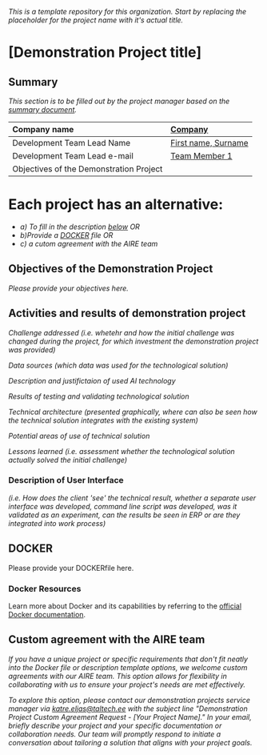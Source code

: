 *This is a template repository for this organization. Start by replacing the placeholder for the project name with it's actual title.*

# [Demonstration Project title]

## Summary
*This section is to be filled out by the project manager based on the [summary document](https://docs.google.com/spreadsheets/d/12xi2yOMm-X5PEecgyRe3WEurcSaN9A5z4DHgBacQT6M).*

| Company name | [Company](https://website.link) |
| :--- | :--- |
| Development Team Lead Name | [First name, Surname](https://profile.link) |
| Development Team Lead e-mail | [Team Member 1](https://profile.link) |
| Objectives of the Demonstration Project |  |

# Each project has an alternative:

- *a) To fill in the description [below](https://github.com/ai-robotics-estonia/_project_template_/edit/main/README.md#implementation-details)*
*OR*
- *b)Provide a [DOCKER](https://github.com/ai-robotics-estonia/_project_template_/edit/main/README.md#docker) file*
*OR*
- *c) a cutom agreement with the AIRE team*

## Objectives of the Demonstration Project
*Please provide your objectives here.*

## Activities and results of demonstration project
*Challenge addressed (i.e. whetehr and how the initial challenge was changed during the project, for which investment the demonstration project was provided)*

*Data sources (which data was used for the technological solution)*

*Description and justifictaion of used AI technology*

*Results of testing and validating technological solution*

*Technical architecture (presented graphically, where can also be seen how the technical solution integrates with the existing system)*

*Potential areas of use of technical solution*

*Lessons learned (i.e. assessment whether the technological solution actually solved the initial challenge)*

### Description of User Interface 
*(i.e. How does the client 'see' the technical result, whether a separate user interface was developed, command line script was developed, was it validated as an experiment, can the results be seen in ERP or are they integrated into work process)*

## DOCKER
Please provide your DOCKERfile here.

### Docker Resources

Learn more about Docker and its capabilities by referring to the [official Docker documentation](https://docs.docker.com/). 

## Custom agreement with the AIRE team

*If you have a unique project or specific requirements that don't fit neatly into the Docker file or description template options, we welcome custom agreements with our AIRE team. This option allows for flexibility in collaborating with us to ensure your project's needs are met effectively.*

*To explore this option, please contact our demonstration projects service manager via katre.eljas@taltech.ee with the subject line "Demonstration Project Custom Agreement Request - [Your Project Name]." In your email, briefly describe your project and your specific documentation or collaboration needs. Our team will promptly respond to initiate a conversation about tailoring a solution that aligns with your project goals.*


